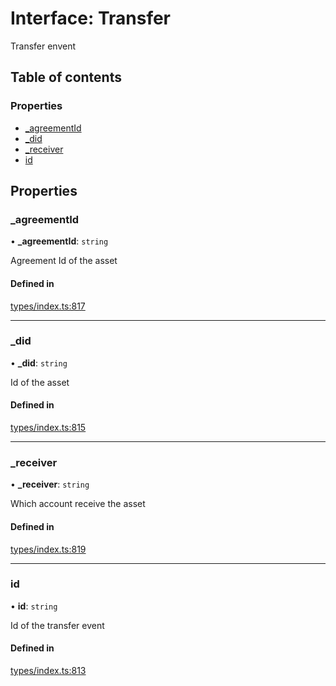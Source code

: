 # Interface: Transfer

Transfer envent

## Table of contents

### Properties

- [\_agreementId](Transfer.md#_agreementid)
- [\_did](Transfer.md#_did)
- [\_receiver](Transfer.md#_receiver)
- [id](Transfer.md#id)

## Properties

### \_agreementId

• **\_agreementId**: `string`

Agreement Id of the asset

#### Defined in

[types/index.ts:817](https://github.com/nevermined-io/react-components/blob/82ab54f/catalog/src/types/index.ts#L817)

___

### \_did

• **\_did**: `string`

Id of the asset

#### Defined in

[types/index.ts:815](https://github.com/nevermined-io/react-components/blob/82ab54f/catalog/src/types/index.ts#L815)

___

### \_receiver

• **\_receiver**: `string`

Which account receive the asset

#### Defined in

[types/index.ts:819](https://github.com/nevermined-io/react-components/blob/82ab54f/catalog/src/types/index.ts#L819)

___

### id

• **id**: `string`

Id of the transfer event

#### Defined in

[types/index.ts:813](https://github.com/nevermined-io/react-components/blob/82ab54f/catalog/src/types/index.ts#L813)
